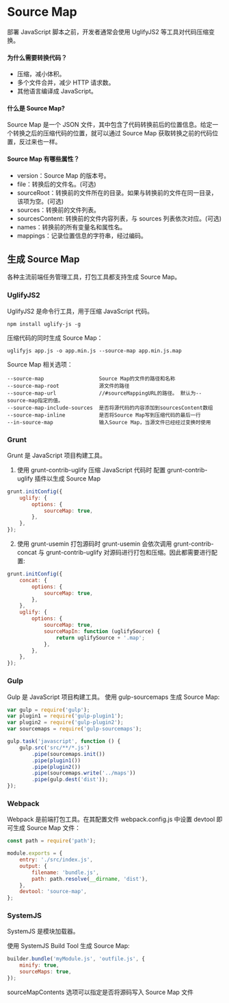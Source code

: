 # Source Map

部署 JavaScript 脚本之前，开发者通常会使用 UglifyJS2 等工具对代码压缩变换。

#### 为什么需要转换代码？

-   压缩，减小体积。
-   多个文件合并，减少 HTTP 请求数。
-   其他语言编译成 JavaScript。

#### 什么是 Source Map?

Source Map 是一个 JSON 文件，其中包含了代码转换前后的位置信息。给定一个转换之后的压缩代码的位置，就可以通过 Source Map 获取转换之前的代码位置，反过来也一样。

#### Source Map 有哪些属性？

-   version：Source Map 的版本号。
-   file：转换后的文件名。(可选)
-   sourceRoot：转换前的文件所在的目录。如果与转换前的文件在同一目录，该项为空。(可选)
-   sources：转换前的文件列表。
-   sourcesContent: 转换前的文件内容列表，与 sources 列表依次对应。(可选)
-   names：转换前的所有变量名和属性名。
-   mappings：记录位置信息的字符串，经过编码。

## 生成 Source Map

各种主流前端任务管理工具，打包工具都支持生成 Source Map。

### UglifyJS2

UglifyJS2 是命令行工具，用于压缩 JavaScript 代码。

```
npm install uglify-js -g
```

压缩代码的同时生成 Source Map：

```
uglifyjs app.js -o app.min.js --source-map app.min.js.map
```

Source Map 相关选项：

```
--source-map                  Source Map的文件的路径和名称
--source-map-root             源文件的路径
--source-map-url              //#sourceMappingURL的路径。 默认为--source-map指定的值。
--source-map-include-sources  是否将源代码的内容添加到sourcesContent数组
--source-map-inline           是否将Source Map写到压缩代码的最后一行
--in-source-map               输入Source Map，当源文件已经经过变换时使用
```

### Grunt

Grunt 是 JavaScript 项目构建工具。

1. 使用 grunt-contrib-uglify 压缩 JavaScript 代码时
   配置 grunt-contrib-uglify 插件以生成 Source Map

```js
grunt.initConfig({
    uglify: {
        options: {
            sourceMap: true,
        },
    },
});
```

2. 使用 grunt-usemin 打包源码时
   grunt-usemin 会依次调用 grunt-contrib-concat 与 grunt-contrib-uglify 对源码进行打包和压缩。因此都需要进行配置:

```js
grunt.initConfig({
    concat: {
        options: {
            sourceMap: true,
        },
    },
    uglify: {
        options: {
            sourceMap: true,
            sourceMapIn: function (uglifySource) {
                return uglifySource + '.map';
            },
        },
    },
});
```

### Gulp

Gulp 是 JavaScript 项目构建工具。
使用 gulp-sourcemaps 生成 Source Map:

```js
var gulp = require('gulp');
var plugin1 = require('gulp-plugin1');
var plugin2 = require('gulp-plugin2');
var sourcemaps = require('gulp-sourcemaps');

gulp.task('javascript', function () {
    gulp.src('src/**/*.js')
        .pipe(sourcemaps.init())
        .pipe(plugin1())
        .pipe(plugin2())
        .pipe(sourcemaps.write('../maps'))
        .pipe(gulp.dest('dist'));
});
```

### Webpack

Webpack 是前端打包工具。在其配置文件 webpack.config.js 中设置 devtool 即可生成 Source Map 文件：

```js
const path = require('path');

module.exports = {
    entry: './src/index.js',
    output: {
        filename: 'bundle.js',
        path: path.resolve(__dirname, 'dist'),
    },
    devtool: 'source-map',
};
```

### SystemJS

SystemJS 是模块加载器。

使用 SystemJS Build Tool 生成 Source Map:

```js
builder.bundle('myModule.js', 'outfile.js', {
    minify: true,
    sourceMaps: true,
});
```

sourceMapContents 选项可以指定是否将源码写入 Source Map 文件
